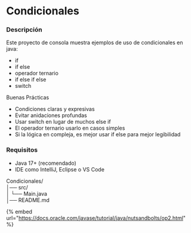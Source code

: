 # Condicionales

### Descripción

Este proyecto de consola muestra ejemplos de uso de condicionales en java:

* if
* if else
* operador ternario
* if else if else
* switch

Buenas Prácticas

* Condiciones claras y expresivas
* Evitar anidaciones profundas
* Usar switch en lugar de muchos else if
* El operador ternario usarlo en casos simples
* Si la lógica en compleja, es mejor usar if else para mejor legibilidad

### Requisitos

* Java 17+ (recomendado)
* IDE como IntelliJ, Eclipse o VS Code

Condicionales/\
│── src/\
│ └── Main.java\
│── README.md

{% embed url="https://docs.oracle.com/javase/tutorial/java/nutsandbolts/op2.html" %}
